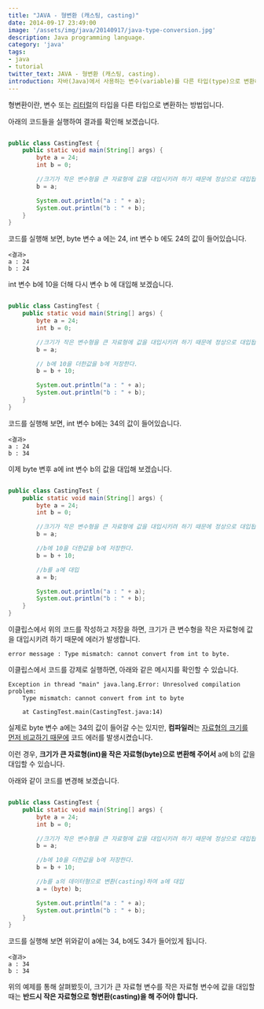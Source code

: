 ```yaml
---
title: "JAVA - 형변환 (캐스팅, casting)"
date: 2014-09-17 23:49:00
image: '/assets/img/java/20140917/java-type-conversion.jpg'
description: Java programming language.
category: 'java'
tags:
- java
- tutorial
twitter_text: JAVA - 형변환 (캐스팅, casting).
introduction: 자바(Java)에서 사용하는 변수(variable)를 다른 타입(type)으로 변환하는 방법에 대해 설명합니다.
---
```


형변환이란, 변수 또는 [리터럴](http://terms.naver.com/entry.nhn?docId=754453&cid=50324&categoryId=50324)의 타입을 다른 타입으로 변환하는 방법입니다.

아래의 코드들을 실행하여 결과를 확인해 보겠습니다.

```java

public class CastingTest {
	public static void main(String[] args) {
		byte a = 24;
		int b = 0;

		//크기가 작은 변수형을 큰 자료형에 값을 대입시키려 하기 때문에 정상으로 대입됩니다.
		b = a;

		System.out.println("a : " + a);
		System.out.println("b : " + b);
	}
}

```

코드를 실행해 보면, byte 변수 a 에는 24, int 변수 b 에도 24의 값이 들어있습니다.

```
<결과>
a : 24
b : 24
```


int 변수 b에 10을 더해 다시 변수 b 에 대입해 보겠습니다.

```java

public class CastingTest {
	public static void main(String[] args) {
		byte a = 24;
		int b = 0;

		//크기가 작은 변수형을 큰 자료형에 값을 대입시키려 하기 때문에 정상으로 대입됩니다.
		b = a;

		// b에 10을 더한값을 b에 저장한다.
		b = b + 10;

		System.out.println("a : " + a);
		System.out.println("b : " + b);
	}
}
```

코드를 실행해 보면, int 변수 b에는 34의 값이 들어있습니다.

```
<결과>
a : 24
b : 34
```


이제 byte 변후 a에 int 변수 b의 값을 대입해 보겠습니다.

```java

public class CastingTest {
	public static void main(String[] args) {
		byte a = 24;
		int b = 0;

		//크기가 작은 변수형을 큰 자료형에 값을 대입시키려 하기 때문에 정상으로 대입됩니다.
		b = a;

		//b에 10을 더한값을 b에 저장한다.
		b = b + 10;

		//b를 a에 대입
		a = b;

		System.out.println("a : " + a);
		System.out.println("b : " + b);
	}
}

```

이클립스에서 위의 코드를 작성하고 저장을 하면, 크기가 큰 변수형을 작은 자료형에 값을 대입시키려 하기 때문에 에러가 발생합니다. 

```
error message : Type mismatch: cannot convert from int to byte.
```

이클립스에서 코드를 강제로 실행하면, 아래와 같은 메시지를 확인할 수 있습니다.

```
Exception in thread "main" java.lang.Error: Unresolved compilation problem: 
	Type mismatch: cannot convert from int to byte

	at CastingTest.main(CastingTest.java:14)

```

실제로 byte 변수 a에는 34의 값이 들어갈 수는 있지만, **컴파일러**는 <u>자료형의 크기를 먼저 비교하기 때문에</u> 코드 에러를 발생시켰습니다.


이런 경우, **크기가 큰 자료형(int)을 작은 자료형(byte)으로 변환해 주어서** a에 b의 값을 대입할 수 있습니다.

아래와 같이 코드를 변경해 보겠습니다.
```java

public class CastingTest {
	public static void main(String[] args) {
		byte a = 24;
		int b = 0;

		//크기가 작은 변수형을 큰 자료형에 값을 대입시키려 하기 때문에 정상으로 대입됩니다.
		b = a;

		//b에 10을 더한값을 b에 저장한다.
		b = b + 10;

		//b를 a의 데이터형으로 변환(casting)하여 a에 대입
		a = (byte) b;

		System.out.println("a : " + a);
		System.out.println("b : " + b);
	}
}
```

코드를 실행해 보면 위와같이 a에는 34, b에도 34가 들어있게 됩니다.

```
<결과>
a : 34
b : 34
```

위의 예제를 통해 살펴봤듯이, 크기가 큰 자료형 변수를 작은 자료형 변수에 값을 대입할 때는 **반드시 작은 자료형으로 형변환(casting)을 해 주어야 합니다.**
